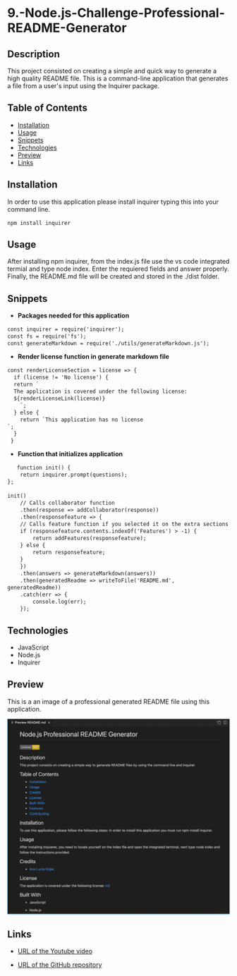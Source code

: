 # 9.-Node.js-Challenge-Professional-README-Generator

## Description

This project consisted on creating a simple and quick way to generate a high quality README file. This is a command-line application that generates a file from a user's input using the Inquirer package. 

## Table of Contents

* [Installation](#installation)
* [Usage](#usage)
* [Snippets](#snippets)
* [Technologies](#technologies)
* [Preview](#preview)
* [Links](#links)

## Installation 

In order to use this application please install inquirer typing this into your command line. 

```  
npm install inquirer     
```  

## Usage 

After installing npm inquirer, from the index.js file use the vs code integrated termial and type node index. Enter the requiered fields and answer properly. Finally, the README.md file will be created and stored in the ./dist folder.

## Snippets 

* **Packages needed for this application**
```            
const inquirer = require('inquirer');
const fs = require('fs');
const generateMarkdown = require('./utils/generateMarkdown.js');
```   
* **Render license function in generate markdown file**
```            
const renderLicenseSection = license => {
  if (license != 'No license') {
  return `
  The application is covered under the following license:
  ${renderLicenseLink(license)}
    `;
  } else {
    return `This application has no license
`;
  }
 }
```  
* **Function that initializes application**
```            
   function init() {
    return inquirer.prompt(questions);
};

init()
    // Calls collaborator function
    .then(response => addCollaborator(response))
    .then(responsefeature => {
    // Calls feature function if you selected it on the extra sections
    if (responsefeature.contents.indexOf('Features') > -1) {
        return addFeatures(responsefeature);
    } else {
        return responsefeature;
    }
    })
    .then(answers => generateMarkdown(answers))
    .then(generatedReadme => writeToFile('README.md', generatedReadme))
    .catch(err => {
        console.log(err);
    });
```           



## Technologies

* JavaScript
* Node.js
* Inquirer

## Preview

This is a an image of a professional generated README file using this application.  

![Professional Generated Readme file](assets/images/preview.png)


## Links

* [URL of the Youtube video]()

* [URL of the GitHub repository](https://github.com/analuciarojas/9.-Node.js-Challenge-Professional-README-Generator)